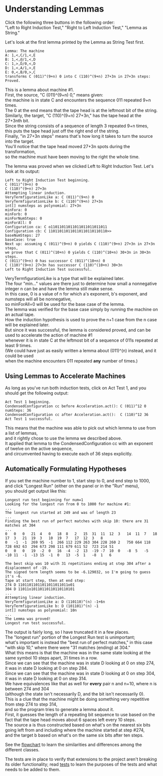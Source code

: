 # Understanding Lemmas

Click the following three buttons in the following order:  
"Left to Right Induction Test," "Right to Left Induction Test," "Lemma as String."

Let's look at the first lemma printed by the Lemma as String Test first.

    Lemma: The machine
    A: 1,<,C/1,<,E
    B: 1,<,@/1,<,D
    C: 1,>,D/0,<,D
    D: 1,<,A/1,>,E
    E: 0,<,B/0,>,C
    transforms C (011)^(9+n) 0 into C (110)^(9+n) 27+3n in 27+3n steps: Proved.

This is a lemma about machine #1.  
First, the source, "C (011)^(9+n) 0," means given:  
the machine is in state C and encounters the sequence 011 repeated 9+n times.  
The 0 at the end means that the tape head is at the leftmost bit of the string.  
Similarly, the target, "C (110)^(9+n) 27+3n," has the tape head at the 27+3nth bit.  
Since the string consists of a sequence of length 3 repeated 9+n times,  
this puts the tape head just off the right end of the string.  
Finally, "in 27+3n steps" means that's how long it takes to turn the source into the target.  
You'll notice that the tape head moved 27+3n spots during the transformation,  
so the machine must have been moving to the right the whole time.

The lemma was proved when we clicked Left to Right Induction Test. Let's look at its output:

    Left to Right Induction Test beginning.
    C (011)^(9+n) 0
    C (110)^(9+n) 27+3n
    Attempting linear induction.
    VeryTermfigurationLike a: C (011)^(9+n) 0
    VeryTermfigurationLike b: C (110)^(9+n) 27+3n
    int[] numsteps as polynomial: 27+3n
    minFora: 0
    minForb: 0
    minForNumSteps: 0
    minForAll: 0
    Configuration ca: C o11011011011011011011011011
    Configuration cb: C 110110110110110110110110110>>
    baseNumSteps: 27
    baseCase: true
    Next up: assuming C (011)^(9+n) 0 yields C (110)^(9+n) 27+3n in 27+3n steps,
    we prove that C (011)^(10+n) 0 yields C (110)^(10+n) 30+3n in 30+3n steps.
    C (011)^(9+n) 0 has successor C (011)^(10+n) 0
    C (110)^(9+n) 27+3n has successor C (110)^(10+n) 30+3n
    Left to Right Induction Test successful.

VeryTermfigurationLike is a type that will be explained later.  
The four "min..." values are there just to determine how small a nonnegative integer n can be and have the lemma still make sense.  
In this case, 0 is a value of n for which a's exponent, b's exponent, and numsteps will all be nonnegative,  
so minForAll=0 will be used for the base case of the lemma.  
The lemma was verified for the base case simply by running the machine on an actual tape.  
How the induction hypothesis is used to prove the n+1 case from the n case will be explained later.  
But since it was successful, the lemma is considered proved, and can be used to accelerate the action of machine #1  
whenever it is in state C at the leftmost bit of a sequence of 011s repeated at least 9 times.  
(We could have just as easily written a lemma about (011)^(n) instead, and it could be used  
when the machine encounters 011 repeated __any__ number of times.)

## Using Lemmas to Accelerate Machines

As long as you've run both induction tests, click on Act Test 1, and you should get the following output:

    Act Test 1 beginning.
    CondensedConfiguration cc before Acceleration.act(): C (011)^12 0
    numSteps: 36
    CondensedConfiguration cc after Acceleration.act():  C (110)^12 36
    Act Test 1 successful.

This means that the machine was able to pick out which lemma to use from a list of lemmas,  
and it rightly chose to use the lemma we described above.  
It applied that lemma to the CondensedConfiguration cc with an exponent of twelve on the active sequence,  
and circumvented having to execute each of 36 steps explicitly.

## Automatically Formulating Hypotheses

If you set the machine number to 1, start step to 0, and end step to 1000, and click "Longest Run" (either on the panel or in the "Run" menu),  
you should get output like this:  

    Longest run test beginning for num=1
    Looking for the longest run from 0 to 1000 for machine #1:
    ...
    The longest run started at 249 and was of length 23
    ...
    Finding the best run of perfect matches with skip 10: there are 31 matches at 304
    ...
    0	0	0	21	4	0	18	8	2	15	31	11	12	3	14	11	7	18	17	3	21	19	3	10	19	7	17	12	3	8	
    0	-1	-1	269	95	-1	266	112	229	263	304	228	260	2	750	664	118	728	692	63	294	673	298	111	679	611	52	723	214	51	
    0	0	0	19	-2	0	16	-4	-2	13	-19	-7	10	0	-8	5	-5	-10	11	-1	-13	15	-1	0	13	-5	1	-8	1	6	
    
    The best skip was 10 with 31 repetitions ending at step 304 after a displacement of -19.
    The signed term length seems to be -6.129032, so I'm going to guess it's -6.
    Tape at start step, then at end step: 
    274 D 11011011011011011011011o01
    304 D 11011o10110110110110110101
    ...
    Attempting linear induction.
    VeryTermfigurationLike a: D (110110)^(n) -1+6n
    VeryTermfigurationLike b: D (101101)^(n) -1
    int[] numsteps as polynomial: 10n
    ...
    The Lemma was proved!
    Longest run test successful.

The output is fairly long, so I have truncated it in a few places.  
The "longest run" portion of the Longest Run test is unimportant;  
what's important is instead the "best run of perfect matches," in this case "with skip 10," where there were "31 matches (ending) at 304."  
What this means is that the machine was in the same state looking at the same symbol 10 steps apart, 31 times in a row.  
Since we can see that the machine was in state D looking at 0 on step 274, it was in state D looking at 0 on step 284.  
Since we can see that the machine was in state D looking at 0 on step 304, it was in state D looking at 0 on step 314.  
We have equivalences like that as well for __every__ pair n and n+10, where n is between 274 and 304  
(although the state isn't necessarily D, and the bit isn't necessarily 0).  
This is a clue that the machine might be doing something very repetitive from step 274 to step 314,  
and so the program tries to generate a lemma about it.  
First, it guesses the length of a repeating bit sequence to use based on the fact that the tape head moves about 6 spaces left every 10 steps.  
The source a is thus constructed based on what's on the nearest six bits going left from and including where the machine started at step #274,  
and the target b based on what's on the same six bits after ten steps.

See the [flowchart](../src/images/flowchart.png) to learn the similarities and differences among the different classes.

The tests are in place to verify that extensions to the project aren't breaking its older functionality; read [tests](tests.md) to learn the purposes of the tests and what needs to be added to them.